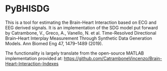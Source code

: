 # PyBHISDG

This is a tool for estimating the Brain-Heart Interaction based on ECG and EEG derived signals. It is an implementation of the SDG model put forward by Catrambone, V., Greco, A., Vanello, N. et al. Time-Resolved Directional Brain–Heart Interplay Measurement Through Synthetic Data Generation Models. Ann Biomed Eng 47, 1479–1489 (2019).

The functionality is largely translate from the open-source MATLAB implementation provided at:
https://github.com/CatramboneVincenzo/Brain-Heart-Interaction-Indexes